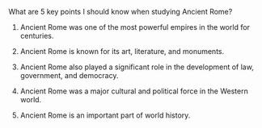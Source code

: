 What are 5 key points I should know when studying Ancient Rome?

1. Ancient Rome was one of the most powerful empires in the world for centuries.

2. Ancient Rome is known for its art, literature, and monuments.

3. Ancient Rome also played a significant role in the development of law, government, and democracy.

4. Ancient Rome was a major cultural and political force in the Western world.

5. Ancient Rome is an important part of world history.
